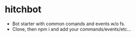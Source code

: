 # hitchbot
- Bot starter with common comands and events w/o fs.
- Clone, then npm i and add your commands/events/etc...
